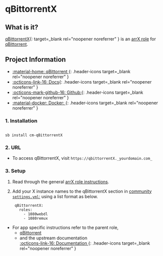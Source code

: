 # qBittorrentX

## What is it?

[qBittorrentX](https://www.qbittorrent.org/){: target=_blank rel="noopener noreferrer" } is an [arrX role](../../community/apps/arrx.md) for [qBittorrent](../../community/apps/qbittorrent.md).

## Project Information

- [:material-home: qBittorrent ](https://www.qbittorrent.org/){: .header-icons target=_blank rel="noopener noreferrer" }
- [:octicons-link-16: Docs](https://github.com/qbittorrent/qBittorrent/wiki){: .header-icons target=_blank rel="noopener noreferrer" }
- [:octicons-mark-github-16: Github:](https://github.com/qbittorrent/qBittorrent){: .header-icons target=_blank rel="noopener noreferrer" }
- [:material-docker: Docker: ](https://hub.docker.com/r/saltydk/qbittorrent){: .header-icons target=_blank rel="noopener noreferrer" }

### 1. Installation

``` shell

sb install cm-qBittorrentX

```

### 2. URL

- To access qBittorrentX, visit `https://qbittorrentX._yourdomain.com_`

### 3. Setup

1. Read through the general [arrX role instructions](../../community/apps/arrx.md).

2. Add your X instance names to the qBittorrentX section in [community `settings.yml`:](../../community/settings.md) using a list format as below.

   ``` { .yaml }
    qBittorrentX:
      roles:
        - 1080webdl
        - 1080remux
   ```

- For app specific instructions refer to the parent role,
     - [qBittorrent](../../community/apps/qbittorrent.md)<Br/>
     - and the upstream documentation <BR/>
       [:octicons-link-16: Documentation ](https://github.com/qbittorrent/qBittorrent/wiki){: .header-icons target=_blank rel="noopener noreferrer" }
